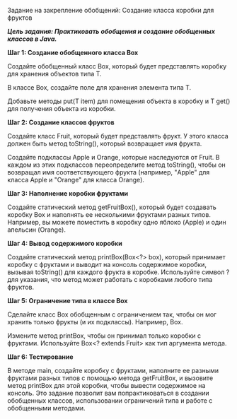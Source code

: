 Задание на закрепление обобщений: Создание класса коробки для фруктов

***Цель задания: Практиковать обобщения и создание обобщенных классов в Java.***

**Шаг 1: Создание обобщенного класса Box**

Создайте обобщенный класс Box<T>, который будет представлять коробку для хранения объектов типа T.

В классе Box, создайте поле для хранения элемента типа T.

Добавьте методы put(T item) для помещения объекта в коробку и T get() для получения объекта из коробки.

**Шаг 2: Создание классов фруктов**

Создайте класс Fruit, который будет представлять фрукт. У этого класса должен быть метод toString(), который возвращает имя фрукта.

Создайте подклассы Apple и Orange, которые наследуются от Fruit. В каждом из этих подклассов переопределите метод toString(), чтобы он возвращал имя соответствующего фрукта (например, "Apple" для класса Apple и "Orange" для класса Orange).

**Шаг 3: Наполнение коробки фруктами**

Создайте статический метод getFruitBox(), который будет создавать коробку Box<Fruit> и наполнять ее несколькими фруктами разных типов. Например, вы можете поместить в коробку одно яблоко (Apple) и один апельсин (Orange).

**Шаг 4: Вывод содержимого коробки**

Создайте статический метод printBox(Box<?> box), который принимает коробку с фруктами и выводит на консоль содержимое коробки, вызывая toString() для каждого фрукта в коробке. Используйте символ ? для указания, что метод может работать с коробками любого типа фруктов.

**Шаг 5: Ограничение типа в классе Box**

Сделайте класс Box<T> обобщенным с ограничением так, чтобы он мог хранить только фрукты (и их подклассы). Например, Box<T extends Fruit>.

Измените метод printBox, чтобы он принимал только коробки с фруктами. Используйте Box<? extends Fruit> как тип аргумента метода.

**Шаг 6: Тестирование**

В методе main, создайте коробку с фруктами, наполните ее разными фруктами разных типов с помощью метода getFruitBox, и вызовите метод printBox для этой коробки, чтобы вывести содержимое на консоль.
Это задание позволит вам попрактиковаться в создании обобщенных классов, использовании ограничений типа и работе с обобщенными методами.
